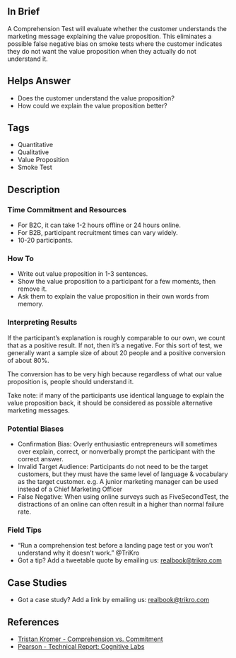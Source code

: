 ## In Brief
A Comprehension Test will evaluate whether the customer understands the marketing message explaining the value proposition. This eliminates a possible false negative bias on smoke tests where the customer indicates they do not want the value proposition when they actually do not understand it.

## Helps Answer

- Does the customer understand the value proposition?
- How could we explain the value proposition better?

## Tags
- Quantitative
- Qualitative
- Value Proposition
- Smoke Test

## Description

### Time Commitment and Resources 

- For B2C, it can take 1-2 hours offline or 24 hours online. 
- For B2B, participant recruitment times can vary widely. 
- 10-20 participants.

### How To
- Write out value proposition in 1-3 sentences.
- Show the value proposition to a participant for a few moments, then remove it.
- Ask them to explain the value proposition in their own words from memory.

### Interpreting Results
If the participant’s explanation is roughly comparable to our own, we count that as a positive result. If not, then it’s a negative. For this sort of test, we generally want a sample size of about 20 people and a positive conversion of about 80%.

The conversion has to be very high because regardless of what our value proposition is, people should understand it.

Take note: if many of the participants use identical language to explain the value proposition back, it should be considered as possible alternative marketing messages. 

### Potential Biases
- Confirmation Bias: Overly enthusiastic entrepreneurs will sometimes over explain, correct, or nonverbally prompt the participant with the correct answer.
- Invalid Target Audience: Participants do not need to be the target customers, but they must have the same level of language & vocabulary as the target customer. e.g. A junior marketing manager can be used instead of a Chief Marketing Officer
- False Negative: When using online surveys such as FiveSecondTest, the distractions of an online can often result in a higher than normal failure rate.

### Field Tips
- “Run a comprehension test before a landing page test or you won’t understand why it doesn’t work.” @TriKro
- Got a tip? Add a tweetable quote by emailing us: realbook@trikro.com

## Case Studies
- Got a case study? Add a link by emailing us: realbook@trikro.com

## References
- [Tristan Kromer - Comprehension vs. Commitment](https://grasshopperherder.com/comprehension-vs-commitment/)
- [Pearson - Technical Report: Cognitive Labs](http://images.pearsonassessments.com/images/tmrs/tmrs_rg/CognitiveLabs.pdf)
